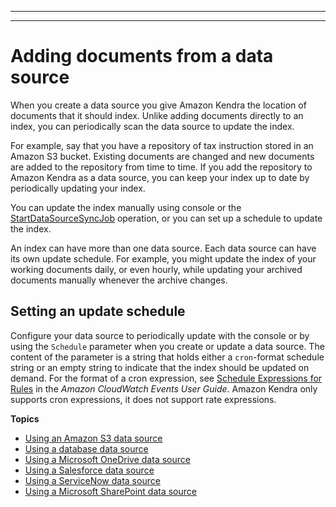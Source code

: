 --------

--------

# Adding documents from a data source<a name="data-source"></a>

When you create a data source you give Amazon Kendra the location of documents that it should index\. Unlike adding documents directly to an index, you can periodically scan the data source to update the index\. 

For example, say that you have a repository of tax instruction stored in an Amazon S3 bucket\. Existing documents are changed and new documents are added to the repository from time to time\. If you add the repository to Amazon Kendra as a data source, you can keep your index up to date by periodically updating your index\.

You can update the index manually using console or the [StartDataSourceSyncJob](API_StartDataSourceSyncJob.md) operation, or you can set up a schedule to update the index\. 

An index can have more than one data source\. Each data source can have its own update schedule\. For example, you might update the index of your working documents daily, or even hourly, while updating your archived documents manually whenever the archive changes\.

## Setting an update schedule<a name="cron"></a>

Configure your data source to periodically update with the console or by using the `Schedule` parameter when you create or update a data source\. The content of the parameter is a string that holds either a `cron`\-format schedule string or an empty string to indicate that the index should be updated on demand\. For the format of a cron expression, see [Schedule Expressions for Rules](https://docs.aws.amazon.com/AmazonCloudWatch/latest/events/ScheduledEvents.html) in the *Amazon CloudWatch Events User Guide*\. Amazon Kendra only supports cron expressions, it does not support rate expressions\.

**Topics**
+ [Using an Amazon S3 data source](data-source-s3.md)
+ [Using a database data source](data-source-database.md)
+ [Using a Microsoft OneDrive data source](data-source-onedrive.md)
+ [Using a Salesforce data source](data-source-salesforce.md)
+ [Using a ServiceNow data source](data-source-servicenow.md)
+ [Using a Microsoft SharePoint data source](data-source-sharepoint.md)